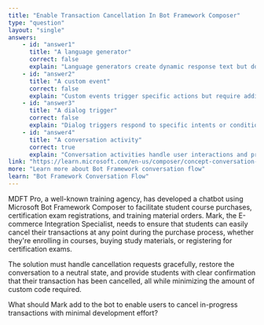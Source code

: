 ```yaml
---
title: "Enable Transaction Cancellation In Bot Framework Composer"
type: "question"
layout: "single"
answers:
    - id: "answer1"
      title: "A language generator"
      correct: false
      explain: "Language generators create dynamic response text but don't handle user interactions or conversation flow control needed for transaction cancellation."
    - id: "answer2"
      title: "A custom event"
      correct: false
      explain: "Custom events trigger specific actions but require additional development effort compared to built-in conversation activities for handling cancellations."
    - id: "answer3"
      title: "A dialog trigger"
      correct: false
      explain: "Dialog triggers respond to specific intents or conditions but don't directly provide the interaction handling needed for cancelling in-progress transactions."
    - id: "answer4"
      title: "A conversation activity"
      correct: true
      explain: "Conversation activities handle user interactions and provide built-in support for cancellation scenarios with minimal development effort, automatically managing conversation state and flow control."
link: "https://learn.microsoft.com/en-us/composer/concept-conversation-flow"
more: "Learn more about Bot Framework conversation flow"
learn: "Bot Framework Conversation Flow"
---
```


MDFT Pro, a well-known training agency, has developed a chatbot using Microsoft Bot Framework Composer to facilitate student course purchases, certification exam registrations, and training material orders. Mark, the E-commerce Integration Specialist, needs to ensure that students can easily cancel their transactions at any point during the purchase process, whether they're enrolling in courses, buying study materials, or registering for certification exams. 

The solution must handle cancellation requests gracefully, restore the conversation to a neutral state, and provide students with clear confirmation that their transaction has been cancelled, all while minimizing the amount of custom code required.

What should Mark add to the bot to enable users to cancel in-progress transactions with minimal development effort?